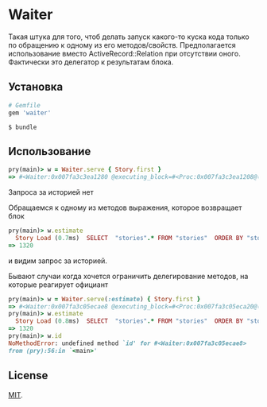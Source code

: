 # Waiter

Такая штука для того, чтоб делать запуск какого-то куска кода только по обращению к одному из его методов/свойств. Предполагается использование вместо ActiveRecord::Relation при отсутствии оного. Фактически это делегатор к результатам блока.

## Установка

```ruby
# Gemfile
gem 'waiter'
```

```
$ bundle
```

## Использование

```ruby
pry(main)> w = Waiter.serve { Story.first }
=> #<Waiter:0x007fa3c3ea1280 @executing_block=#<Proc:0x007fa3c3ea1208@(pry):42>>
```
Запроса за историей нет

Обращаемся к одному из методов выражения, которое возвращает блок
```ruby
pry(main)> w.estimate
  Story Load (0.7ms)  SELECT  "stories".* FROM "stories"  ORDER BY "stories"."id" ASC LIMIT 1
=> 1320
```
и видим запрос за историей.

Бывают случаи когда хочется ограничить делегирование методов, на которые реагирует официант

```ruby
pry(main)> w = Waiter.serve(:estimate) { Story.first }
=> #<Waiter:0x007fa3c05ecae8 @executing_block=#<Proc:0x007fa3c05eca20@(pry):54>>
pry(main)> w.estimate
  Story Load (0.8ms)  SELECT  "stories".* FROM "stories"  ORDER BY "stories"."id" ASC LIMIT 1
=> 1320
pry(main)> w.id
NoMethodError: undefined method `id' for #<Waiter:0x007fa3c05ecae8>
from (pry):56:in `<main>'
```

## License

[MIT](http://opensource.org/licenses/MIT).
